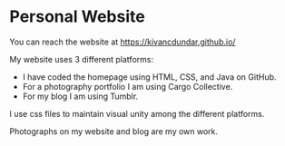 # Personal Website

You can reach the website at 
https://kivancdundar.github.io/

My website uses 3 different platforms:
- I have coded the homepage using HTML, CSS, and Java on GitHub.
- For a photography portfolio I am using Cargo Collective.
- For my blog I am using Tumblr.

I use css files to maintain visual unity among the different platforms.

Photographs on my website and blog are my own work.
